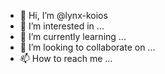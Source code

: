 - 👋 Hi, I’m @lynx-koios
- 👀 I’m interested in ...
- 🌱 I’m currently learning ...
- 💞️ I’m looking to collaborate on ...
- 📫 How to reach me ...

<!---
lynx-koios/lynx-koios is a ✨ special ✨ repository because its `README.md` (this file) appears on your GitHub profile.
You can click the Preview link to take a look at your changes.
--->
